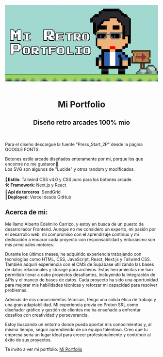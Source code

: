
<div align="center">
<img with="100%" src="public/webog.png">
</div>
<br>

<h1 align="center">
Mi Portfolio
</h1>
<h2 align="center">
Diseño retro arcades 100% mio
</h2>
<br>
<br>
Para el diseño descargué la fuente "Press_Start_2P" desde la página GOOGLE FONTS.  

Botones estilo arcade diseñados enteramente por mi, porque los que encontré no me gustaron🥱.  
Los SVG son algunos de "Lucide" y otros random y modificados.
<br>
<br>
🎨<b>Estilo</b>: Tailwind CSS v4.0 y CSS puro para los botones arcade.  
🛠 <b>Framework</b>: Next.js y React  
📧<b>Api de terceros</b>: SendGrid  
💾<b>Deployed</b>: Vercel desde GitHub

<h2>Acerca de mi:</h2>

Me llamo Alberto Edelmiro Carrizo, y estoy en busca de un puesto de desarrollador Frontend. Aunque no me considero un experto, mi pasión por el desarrollo web, mi compromiso con el aprendizaje continuo y mi dedicación a encarar cada proyecto con responsabilidad y entusiasmo son mis principales motores.

Durante los últimos meses, he adquirido experiencia trabajando con tecnologías como HTML, CSS, JavaScript, React, Next.js y Tailwind CSS. También adquirí experiencia con el CMS de Supabase utilizando las bases de datos relacionales y storage para archivos. Estas herramientas me han permitido llevar a cabo proyectos desafiantes, incluyendo la integración de APIs y el manejo de bases de datos. Cada proyecto ha sido una oportunidad para mejorar mis habilidades técnicas y reforzar mi capacidad para resolver problemas.

Además de mis conocimientos técnicos, tengo una sólida ética de trabajo y una gran adaptabilidad. Mi experiencia previa en Proton SRL como diseñador gráfico y gestión de clientes me ha enseñado a enfrentar desafíos con creatividad y perseverancia.

Estoy buscando un entorno donde pueda aportar mis conocimientos y, al mismo tiempo, seguir aprendiendo de un equipo talentoso. Creo que tu empresa sería un lugar ideal para crecer profesionalmente y contribuir al éxito de sus proyectos.






Te invito a ver mi portfolio:
[Mi Portfolio](https://carrizo-alberto.vercel.app/)

